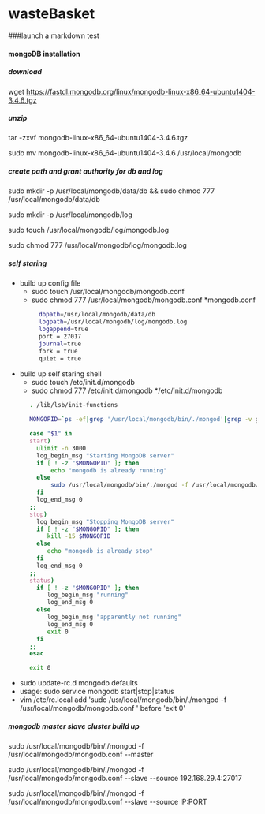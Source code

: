 # wasteBasket


###launch a markdown test


#### mongoDB installation

##### download
wget https://fastdl.mongodb.org/linux/mongodb-linux-x86_64-ubuntu1404-3.4.6.tgz

##### unzip
tar -zxvf mongodb-linux-x86_64-ubuntu1404-3.4.6.tgz

sudo mv mongodb-linux-x86_64-ubuntu1404-3.4.6  /usr/local/mongodb

##### create path and grant authority for db and log 
sudo mkdir -p /usr/local/mongodb/data/db
 && sudo chmod 777 /usr/local/mongodb/data/db

sudo mkdir -p /usr/local/mongodb/log

sudo touch /usr/local/mongodb/log/mongodb.log

sudo chmod 777 /usr/local/mongodb/log/mongodb.log

##### self staring
- build up config file
    - ​sudo touch /usr/local/mongodb/mongodb.conf
    - ​sudo chmod 777 /usr/local/mongodb/mongodb.conf
    *mongodb.conf
      ```Bash
        dbpath=/usr/local/mongodb/data/db
        logpath=/usr/local/mongodb/log/mongodb.log
        logappend=true
        port = 27017
        journal=true
        fork = true
        quiet = true

      ``` 
- build up self staring shell
    - ​sudo touch /etc/init.d/mongodb
    -  sudo chmod 777 /etc/init.d/mongodb
    */etc/init.d/mongodb
```Bash
      . /lib/lsb/init-functions
      
      MONGOPID=`ps -ef|grep '/usr/local/mongodb/bin/./mongod'|grep -v grep|awk '{print $2}'`

      case "$1" in
      start)
        ulimit -n 3000
        log_begin_msg "Starting MongoDB server"
        if [ ! -z "$MONGOPID" ]; then
            echo "mongodb is already running"
        else
            sudo /usr/local/mongodb/bin/./mongod -f /usr/local/mongodb/mongodb.conf
        fi
        log_end_msg 0
      ;;
      stop)
        log_begin_msg "Stopping MongoDB server"
        if [ ! -z "$MONGOPID" ]; then
           kill -15 $MONGOPID
        else
           echo "mongodb is already stop"
        fi
        log_end_msg 0
      ;;
      status)
        if [ ! -z "$MONGOPID" ]; then
           log_begin_msg "running"
           log_end_msg 0
        else
           log_begin_msg "apparently not running"
           log_end_msg 0
           exit 0
        fi
      ;;
      esac

      exit 0
``` 
  - sudo update-rc.d mongodb defaults
  - usage: sudo service mongodb start|stop|status
  - vim /etc/rc.local  add 'sudo /usr/local/mongodb/bin/./mongod -f /usr/local/mongodb/mongodb.conf
 ' before 'exit 0'

##### mongodb master slave cluster build up
sudo /usr/local/mongodb/bin/./mongod -f /usr/local/mongodb/mongodb.conf --master

sudo /usr/local/mongodb/bin/./mongod -f /usr/local/mongodb/mongodb.conf
 --slave --source 192.168.29.4:27017

sudo /usr/local/mongodb/bin/./mongod -f /usr/local/mongodb/mongodb.conf
 --slave --source IP:PORT
